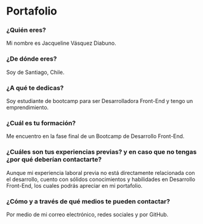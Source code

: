 # Portafolio
### ¿Quién eres?

Mi nombre es Jacqueline Vásquez Diabuno.

### ¿De dónde eres?

Soy de Santiago, Chile.

### ¿A qué te dedicas?

Soy estudiante de bootcamp para ser Desarrolladora Front-End y tengo un emprendimiento.

### ¿Cuál es tu formación?

Me encuentro en la fase final de un Bootcamp de Desarrollo Front-End.

### ¿Cuáles son tus experiencias previas? y en caso que no tengas ¿por qué deberían contactarte?

Aunque mi experiencia laboral previa no está directamente relacionada con el desarrollo, cuento con sólidos conocimientos y habilidades en Desarrollo Front-End, los cuales podrás apreciar en mi portafolio.

### ¿Cómo y a través de qué medios te pueden contactar?

Por medio de mi correo electrónico, redes sociales y por GitHub.
